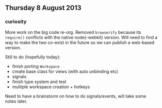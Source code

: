 ## Thursday 8 August 2013

### curiosity

More work on the big code re-org. Removed `browserify` because its `require()` conflicts with the native node(-webkit) version. Will need to find a way to make the two co-exist in the future so we can publish a web-based version.

Still to do (hopefully today):

  * finish porting `Workspace`
  * create base class for views (with auto unbinding etc)
  * signals
  * finish type system and test
  * multiple workspace creation + hotkeys

Need to have a brainstorm on how to do signals/events, will take some notes later.

